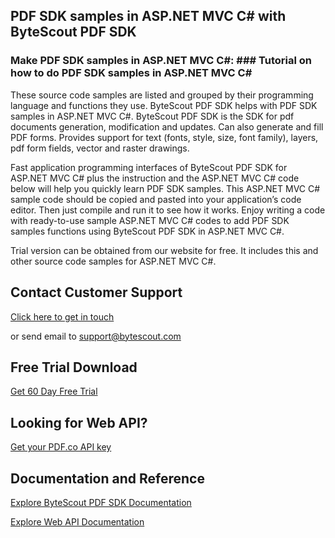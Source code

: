 ## PDF SDK samples in ASP.NET MVC C# with ByteScout PDF SDK

### Make PDF SDK samples in ASP.NET MVC C#: ### Tutorial on how to do PDF SDK samples in ASP.NET MVC C#

These source code samples are listed and grouped by their programming language and functions they use. ByteScout PDF SDK helps with PDF SDK samples in ASP.NET MVC C#. ByteScout PDF SDK is the SDK for pdf documents generation, modification and updates. Can also generate and fill PDF forms. Provides support for text (fonts, style, size, font family), layers, pdf form fields, vector and raster drawings.

Fast application programming interfaces of ByteScout PDF SDK for ASP.NET MVC C# plus the instruction and the ASP.NET MVC C# code below will help you quickly learn PDF SDK samples. This ASP.NET MVC C# sample code should be copied and pasted into your application’s code editor. Then just compile and run it to see how it works. Enjoy writing a code with ready-to-use sample ASP.NET MVC C# codes to add PDF SDK samples functions using ByteScout PDF SDK in ASP.NET MVC C#.

Trial version can be obtained from our website for free. It includes this and other source code samples for ASP.NET MVC C#.

## Contact Customer Support

[Click here to get in touch](https://bytescout.zendesk.com/hc/en-us/requests/new?subject=ByteScout%20PDF%20SDK%20Question)

or send email to [support@bytescout.com](mailto:support@bytescout.com?subject=ByteScout%20PDF%20SDK%20Question) 

## Free Trial Download

[Get 60 Day Free Trial](https://bytescout.com/download/web-installer?utm_source=github-readme)

## Looking for Web API? 

[Get your PDF.co API key](https://pdf.co/documentation/api?utm_source=github-readme)

## Documentation and Reference

[Explore ByteScout PDF SDK Documentation](https://bytescout.com/documentation/index.html?utm_source=github-readme)

[Explore Web API Documentation](https://pdf.co/documentation/api?utm_source=github-readme)